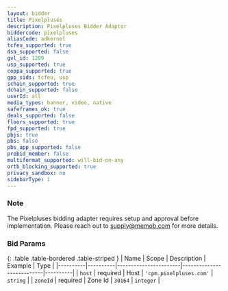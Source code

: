```yaml
---
layout: bidder
title: Pixelpluses
description: Pixelpluses Bidder Adaptor
biddercode: pixelpluses
aliasCode: adkernel
tcfeu_supported: true
dsa_supported: false
gvl_id: 1209
usp_supported: true
coppa_supported: true
gpp_sids: tcfeu, usp
schain_supported: true
dchain_supported: false
userId: all
media_types: banner, video, native
safeframes_ok: true
deals_supported: false
floors_supported: true
fpd_supported: true
pbjs: true
pbs: false
pbs_app_supported: false
prebid_member: false
multiformat_supported: will-bid-on-any
ortb_blocking_supported: true
privacy_sandbox: no
sidebarType: 1
---
```


### Note

The Pixelpluses bidding adapter requires setup and approval before implementation. Please reach out to <supply@memob.com> for more details.

### Bid Params

{: .table .table-bordered .table-striped }
| Name     | Scope    | Description           | Example                   | Type     |
|----------|----------|-----------------------|---------------------------|----------|
| `host`   | required | Host | `'cpm.pixelpluses.com'` | `string` |
| `zoneId` | required | Zone Id           | `30164`                 | `integer` |
